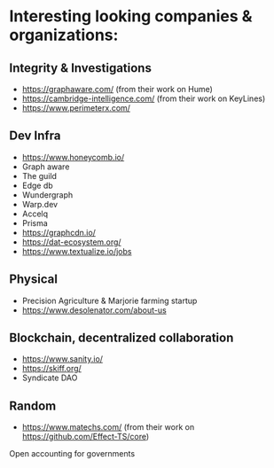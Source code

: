 # Interesting looking companies & organizations:

## Integrity & Investigations
- https://graphaware.com/ (from their work on Hume)
- https://cambridge-intelligence.com/ (from their work on KeyLines)
- https://www.perimeterx.com/

## Dev Infra
- https://www.honeycomb.io/
- Graph aware
- The guild
- Edge db
- Wundergraph
- Warp.dev
- Accelq 
- Prisma
- https://graphcdn.io/
- https://dat-ecosystem.org/
- https://www.textualize.io/jobs

## Physical
- Precision Agriculture & Marjorie farming startup
- https://www.desolenator.com/about-us


## Blockchain, decentralized collaboration
- https://www.sanity.io/
- https://skiff.org/
- Syndicate DAO


## Random
- https://www.matechs.com/ (from their work on https://github.com/Effect-TS/core)


Open accounting for governments